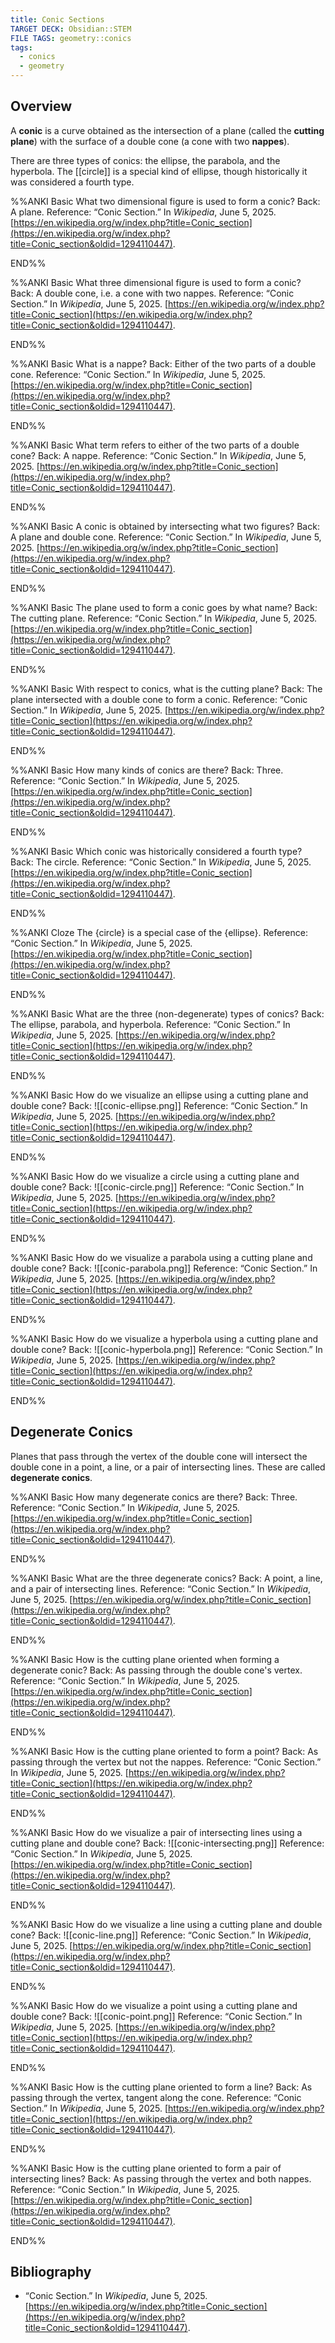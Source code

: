 ```yaml
---
title: Conic Sections
TARGET DECK: Obsidian::STEM
FILE TAGS: geometry::conics
tags:
  - conics
  - geometry
---
```


## Overview

A **conic** is a curve obtained as the intersection of a plane (called the **cutting plane**) with the surface of a double cone (a cone with two **nappes**).

There are three types of conics: the ellipse, the parabola, and the hyperbola. The [[circle]] is a special kind of ellipse, though historically it was considered a fourth type.

%%ANKI
Basic
What two dimensional figure is used to form a conic?
Back: A plane.
Reference: “Conic Section.” In _Wikipedia_, June 5, 2025. [https://en.wikipedia.org/w/index.php?title=Conic_section](https://en.wikipedia.org/w/index.php?title=Conic_section&oldid=1294110447).
<!--ID: 1750377738464-->
END%%

%%ANKI
Basic
What three dimensional figure is used to form a conic?
Back: A double cone, i.e. a cone with two nappes.
Reference: “Conic Section.” In _Wikipedia_, June 5, 2025. [https://en.wikipedia.org/w/index.php?title=Conic_section](https://en.wikipedia.org/w/index.php?title=Conic_section&oldid=1294110447).
<!--ID: 1750377738472-->
END%%

%%ANKI
Basic
What is a nappe?
Back: Either of the two parts of a double cone.
Reference: “Conic Section.” In _Wikipedia_, June 5, 2025. [https://en.wikipedia.org/w/index.php?title=Conic_section](https://en.wikipedia.org/w/index.php?title=Conic_section&oldid=1294110447).
<!--ID: 1750377738475-->
END%%

%%ANKI
Basic
What term refers to either of the two parts of a double cone?
Back: A nappe.
Reference: “Conic Section.” In _Wikipedia_, June 5, 2025. [https://en.wikipedia.org/w/index.php?title=Conic_section](https://en.wikipedia.org/w/index.php?title=Conic_section&oldid=1294110447).
<!--ID: 1750377738477-->
END%%

%%ANKI
Basic
A conic is obtained by intersecting what two figures?
Back: A plane and double cone.
Reference: “Conic Section.” In _Wikipedia_, June 5, 2025. [https://en.wikipedia.org/w/index.php?title=Conic_section](https://en.wikipedia.org/w/index.php?title=Conic_section&oldid=1294110447).
<!--ID: 1750377738480-->
END%%

%%ANKI
Basic
The plane used to form a conic goes by what name?
Back: The cutting plane.
Reference: “Conic Section.” In _Wikipedia_, June 5, 2025. [https://en.wikipedia.org/w/index.php?title=Conic_section](https://en.wikipedia.org/w/index.php?title=Conic_section&oldid=1294110447).
<!--ID: 1750377738482-->
END%%

%%ANKI
Basic
With respect to conics, what is the cutting plane?
Back: The plane intersected with a double cone to form a conic.
Reference: “Conic Section.” In _Wikipedia_, June 5, 2025. [https://en.wikipedia.org/w/index.php?title=Conic_section](https://en.wikipedia.org/w/index.php?title=Conic_section&oldid=1294110447).
<!--ID: 1750377738484-->
END%%

%%ANKI
Basic
How many kinds of conics are there?
Back: Three.
Reference: “Conic Section.” In _Wikipedia_, June 5, 2025. [https://en.wikipedia.org/w/index.php?title=Conic_section](https://en.wikipedia.org/w/index.php?title=Conic_section&oldid=1294110447).
<!--ID: 1750377738487-->
END%%

%%ANKI
Basic
Which conic was historically considered a fourth type?
Back: The circle.
Reference: “Conic Section.” In _Wikipedia_, June 5, 2025. [https://en.wikipedia.org/w/index.php?title=Conic_section](https://en.wikipedia.org/w/index.php?title=Conic_section&oldid=1294110447).
<!--ID: 1750377738490-->
END%%

%%ANKI
Cloze
The {circle} is a special case of the {ellipse}.
Reference: “Conic Section.” In _Wikipedia_, June 5, 2025. [https://en.wikipedia.org/w/index.php?title=Conic_section](https://en.wikipedia.org/w/index.php?title=Conic_section&oldid=1294110447).
<!--ID: 1750377738494-->
END%%

%%ANKI
Basic
What are the three (non-degenerate) types of conics?
Back: The ellipse, parabola, and hyperbola.
Reference: “Conic Section.” In _Wikipedia_, June 5, 2025. [https://en.wikipedia.org/w/index.php?title=Conic_section](https://en.wikipedia.org/w/index.php?title=Conic_section&oldid=1294110447).
<!--ID: 1750377738497-->
END%%

%%ANKI
Basic
How do we visualize an ellipse using a cutting plane and double cone?
Back:
![[conic-ellipse.png]]
Reference: “Conic Section.” In _Wikipedia_, June 5, 2025. [https://en.wikipedia.org/w/index.php?title=Conic_section](https://en.wikipedia.org/w/index.php?title=Conic_section&oldid=1294110447).
<!--ID: 1750377738501-->
END%%

%%ANKI
Basic
How do we visualize a circle using a cutting plane and double cone?
Back:
![[conic-circle.png]]
Reference: “Conic Section.” In _Wikipedia_, June 5, 2025. [https://en.wikipedia.org/w/index.php?title=Conic_section](https://en.wikipedia.org/w/index.php?title=Conic_section&oldid=1294110447).
<!--ID: 1750377738505-->
END%%

%%ANKI
Basic
How do we visualize a parabola using a cutting plane and double cone?
Back:
![[conic-parabola.png]]
Reference: “Conic Section.” In _Wikipedia_, June 5, 2025. [https://en.wikipedia.org/w/index.php?title=Conic_section](https://en.wikipedia.org/w/index.php?title=Conic_section&oldid=1294110447).
<!--ID: 1750377738510-->
END%%

%%ANKI
Basic
How do we visualize a hyperbola using a cutting plane and double cone?
Back:
![[conic-hyperbola.png]]
Reference: “Conic Section.” In _Wikipedia_, June 5, 2025. [https://en.wikipedia.org/w/index.php?title=Conic_section](https://en.wikipedia.org/w/index.php?title=Conic_section&oldid=1294110447).
<!--ID: 1750377738514-->
END%%

## Degenerate Conics

Planes that pass through the vertex of the double cone will intersect the double cone in a point, a line, or a pair of intersecting lines. These are called **degenerate conics**.

%%ANKI
Basic
How many degenerate conics are there?
Back: Three.
Reference: “Conic Section.” In _Wikipedia_, June 5, 2025. [https://en.wikipedia.org/w/index.php?title=Conic_section](https://en.wikipedia.org/w/index.php?title=Conic_section&oldid=1294110447).
<!--ID: 1750377738518-->
END%%

%%ANKI
Basic
What are the three degenerate conics?
Back: A point, a line, and a pair of intersecting lines.
Reference: “Conic Section.” In _Wikipedia_, June 5, 2025. [https://en.wikipedia.org/w/index.php?title=Conic_section](https://en.wikipedia.org/w/index.php?title=Conic_section&oldid=1294110447).
<!--ID: 1750377738522-->
END%%

%%ANKI
Basic
How is the cutting plane oriented when forming a degenerate conic?
Back: As passing through the double cone's vertex.
Reference: “Conic Section.” In _Wikipedia_, June 5, 2025. [https://en.wikipedia.org/w/index.php?title=Conic_section](https://en.wikipedia.org/w/index.php?title=Conic_section&oldid=1294110447).
<!--ID: 1750377738526-->
END%%

%%ANKI
Basic
How is the cutting plane oriented to form a point?
Back: As passing through the vertex but not the nappes.
Reference: “Conic Section.” In _Wikipedia_, June 5, 2025. [https://en.wikipedia.org/w/index.php?title=Conic_section](https://en.wikipedia.org/w/index.php?title=Conic_section&oldid=1294110447).
<!--ID: 1750377738531-->
END%%

%%ANKI
Basic
How do we visualize a pair of intersecting lines using a cutting plane and double cone?
Back:
![[conic-intersecting.png]]
Reference: “Conic Section.” In _Wikipedia_, June 5, 2025. [https://en.wikipedia.org/w/index.php?title=Conic_section](https://en.wikipedia.org/w/index.php?title=Conic_section&oldid=1294110447).
<!--ID: 1750377738535-->
END%%

%%ANKI
Basic
How do we visualize a line using a cutting plane and double cone?
Back:
![[conic-line.png]]
Reference: “Conic Section.” In _Wikipedia_, June 5, 2025. [https://en.wikipedia.org/w/index.php?title=Conic_section](https://en.wikipedia.org/w/index.php?title=Conic_section&oldid=1294110447).
<!--ID: 1750377738539-->
END%%

%%ANKI
Basic
How do we visualize a point using a cutting plane and double cone?
Back:
![[conic-point.png]]
Reference: “Conic Section.” In _Wikipedia_, June 5, 2025. [https://en.wikipedia.org/w/index.php?title=Conic_section](https://en.wikipedia.org/w/index.php?title=Conic_section&oldid=1294110447).
<!--ID: 1750377738543-->
END%%

%%ANKI
Basic
How is the cutting plane oriented to form a line?
Back: As passing through the vertex, tangent along the cone.
Reference: “Conic Section.” In _Wikipedia_, June 5, 2025. [https://en.wikipedia.org/w/index.php?title=Conic_section](https://en.wikipedia.org/w/index.php?title=Conic_section&oldid=1294110447).
<!--ID: 1750377738546-->
END%%

%%ANKI
Basic
How is the cutting plane oriented to form a pair of intersecting lines?
Back: As passing through the vertex and both nappes.
Reference: “Conic Section.” In _Wikipedia_, June 5, 2025. [https://en.wikipedia.org/w/index.php?title=Conic_section](https://en.wikipedia.org/w/index.php?title=Conic_section&oldid=1294110447).
<!--ID: 1750377738550-->
END%%

## Bibliography

* “Conic Section.” In _Wikipedia_, June 5, 2025. [https://en.wikipedia.org/w/index.php?title=Conic_section](https://en.wikipedia.org/w/index.php?title=Conic_section&oldid=1294110447).
